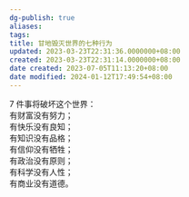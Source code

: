 ```yaml
---
dg-publish: true
aliases: 
tags: 
title: 甘地毁灭世界的七种行为
updated: 2023-03-23T22:31:36.0000000+08:00
created: 2023-03-23T22:31:14.0000000+08:00
date created: 2023-07-05T11:13:20+08:00
date modified: 2024-01-12T17:49:54+08:00
---
```


7 件事将破坏这个世界：  
有财富没有努力；  
有快乐没有良知；  
有知识没有品格；  
有信仰没有牺牲；  
有政治没有原则；  
有科学没有人性；  
有商业没有道德。

